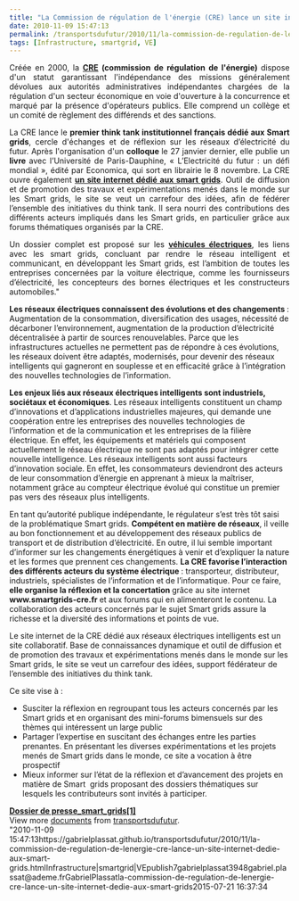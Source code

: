 ```yaml
---
title: "La Commission de régulation de l'énergie (CRE) lance un site internet dédié aux Smart grids"
date: 2010-11-09 15:47:13
permalink: /transportsdufutur/2010/11/la-commission-de-regulation-de-lenergie-cre-lance-un-site-internet-dedie-aux-smart-grids.html
tags: [Infrastructure, smartgrid, VE]
---
```


<p style="text-align: justify">Créée en 2000, la <strong><a href="http://www.cre.fr/fr/presentation/statut" target="_blank">CRE</a> (commission de régulation de l'énergie) </strong>dispose d'un statut garantissant l'indépendance des missions généralement dévolues aux autorités administratives indépendantes chargées de la régulation d'un secteur économique en voie d'ouverture à la concurrence et marqué par la présence d'opérateurs publics. Elle comprend un collège et un comité de règlement des différends et des sanctions.</p> <p style="text-align: justify">La CRE lance le <strong>premier think tank institutionnel français dédié aux Smart grids</strong>, cercle d'échanges et de réflexion sur les réseaux d’électricité du futur. Après l'organisation d'un <strong>colloque </strong>le 27 janvier dernier, elle publie un <strong>livre </strong>avec l’Université de Paris-Dauphine, « L’Electricité du futur : un défi mondial », édité par Economica, qui sort en librairie le 8 novembre. La CRE ouvre également <strong><a href="http://www.smartgrids-cre.fr/index.php" target="_blank">un site internet dédié aux smart grids</a></strong>. Outil de diffusion et de promotion des travaux et expérimentations menés dans le monde sur les Smart grids, le site se veut un carrefour des idées, afin de fédérer l’ensemble des initiatives du think tank. Il sera nourri des contributions des différents acteurs impliqués dans les Smart grids, en particulier grâce aux forums thématiques organisés par la CRE.</p> <p style="text-align: justify">Un dossier complet est proposé sur les <strong><a href="http://www.smartgrids-cre.fr/index.php?rubrique=dossiers&srub=vehicules&page=1" target="_blank">véhicules électriques</a></strong>, les liens avec les smart grids, concluant par rendre le réseau intelligent et communicant, en développant les Smart grids, est l’ambition de toutes les entreprises concernées par la voiture électrique, comme les fournisseurs d’électricité, les concepteurs des bornes électriques et les constructeurs automobiles." </p>  <!--more-->   <p style=""text-align: justify""><strong>Les réseaux électriques connaissent des évolutions et des changements </strong>: Augmentation de la consommation, diversification des usages, nécessité de décarboner l’environnement, augmentation de la production d’électricité décentralisée à partir de sources renouvelables. Parce que les infrastructures actuelles ne permettent pas de répondre à ces évolutions, les réseaux doivent être adaptés, modernisés, pour devenir des réseaux intelligents qui gagneront en souplesse et en efficacité grâce à l’intégration des nouvelles technologies de l’information.</p> <p style=""text-align: justify""><strong>Les enjeux liés aux réseaux électriques intelligents sont industriels, sociétaux et économiques</strong>. Les réseaux intelligents constituent un champ d’innovations et d’applications industrielles majeures, qui demande une coopération entre les entreprises des nouvelles technologies de l’information et de la communication et les entreprises de la filière électrique. En effet, les équipements et matériels qui composent actuellement le réseau électrique ne sont pas adaptés pour intégrer cette nouvelle intelligence. Les réseaux intelligents sont aussi facteurs d’innovation sociale. En effet, les consommateurs deviendront des acteurs de leur consommation d’énergie en apprenant à mieux la maîtriser, notamment grâce au compteur électrique évolué qui constitue un premier pas vers des réseaux plus intelligents.</p> <p style=""text-align: justify"">En tant qu’autorité publique indépendante, le régulateur s’est très tôt saisi de la problématique Smart grids. <strong>Compétent en matière de réseaux</strong>, il veille au bon fonctionnement et au développement des réseaux publics de transport et de distribution d’électricité. En outre, il lui semble important d’informer sur les changements énergétiques à venir et d’expliquer la nature et les formes que prennent ces changements. <strong>La CRE favorise l’interaction des différents acteurs du système électrique </strong>: transporteur, distributeur, industriels, spécialistes de l’information et de l’informatique. Pour ce faire, <strong>elle organise la réflexion et la concertation </strong>grâce au site internet <strong>www.smartgrids-cre.fr </strong>et aux forums qui en alimenteront le contenu. La collaboration des acteurs concernés par le sujet Smart grids assure la richesse et la diversité des informations et points de vue.</p> <p style=""text-align: justify"">Le site internet de la CRE dédié aux réseaux électriques intelligents est un site collaboratif. Base de connaissances dynamique et outil de diffusion et de promotion des travaux et expérimentations menés dans le monde sur les Smart grids, le site se veut un carrefour des idées, support fédérateur de l’ensemble des initiatives du think tank.</p> <p style=""text-align: justify"">Ce site vise à :</p> <ul> <li>Susciter la réflexion en regroupant tous les acteurs concernés par les Smart grids et en organisant des mini-forums bimensuels sur des thèmes qui intéressent un large public </li> <li>Partager l’expertise en suscitant des échanges entre les parties prenantes. En présentant les diverses expérimentations et les projets menés de Smart grids dans le monde, ce site a vocation à être prospectif </li> <li>Mieux informer sur l’état de la réflexion et d’avancement des projets en matière de Smart  grids proposant des dossiers thématiques sur lesquels les contributeurs sont invités à participer.</li> </ul> <div id=""__ss_5715271"" style=""width: 477px""><strong style=""margin: 12px 0 4px""><a href=""http://www.slideshare.net/transportsdufutur/dossier-de-pressesmartgrids1"" title=""Dossier de presse_smart_grids[1]"">Dossier de presse_smart_grids[1]</a></strong>        <div style=""padding: 5px 0 12px"">View more <a href=""http://www.slideshare.net/"">documents</a> from <a href=""http://www.slideshare.net/transportsdufutur"">transportsdufutur</a>.</div> </div>"2010-11-09 15:47:13https://gabrielplassat.github.io/transportsdufutur/2010/11/la-commission-de-regulation-de-lenergie-cre-lance-un-site-internet-dedie-aux-smart-grids.htmlInfrastructure|smartgrid|VEpublish7gabrielplassat3948gabriel.plassat@ademe.frGabrielPlassatla-commission-de-regulation-de-lenergie-cre-lance-un-site-internet-dedie-aux-smart-grids2015-07-21 16:37:34
